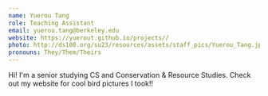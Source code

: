 ```yaml
---
name: Yuerou Tang
role: Teaching Assistant
email: yuerou.tang@berkeley.edu
website: https://yuerout.github.io/projects//
photo: http://ds100.org/su23/resources/assets/staff_pics/Yuerou_Tang.jpg
pronouns: They/Them/Theirs
---
```

Hi! I'm a senior studying CS and Conservation & Resource Studies. Check out my website for cool bird pictures I took!!
